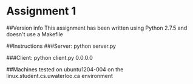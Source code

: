 Assignment 1 
============

##Version info
This assignment has been written using Python 2.7.5 and doesn't use a Makefile

##Instructions
###Server:
python server.py

###Client:
python client.py 0.0.0.0 <port-number> <message>

##Machines tested on
ubuntu1204-004 on the linux.student.cs.uwaterloo.ca environment



